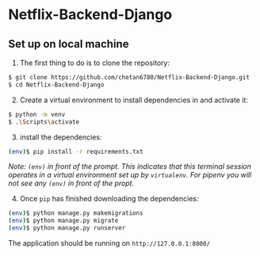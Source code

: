 # Netflix-Backend-Django
## Set up on local machine

1. The first thing to do is to clone the repository:

```sh
$ git clone https://github.com/chetan6780/Netflix-Backend-Django.git
$ cd Netflix-Backend-Django
```

2. Create a virtual environment to install dependencies in and activate it:

```sh
$ python -m venv
$ .\Scripts\activate
```

3. install the dependencies:

```sh
(env)$ pip install -r requirements.txt
```
*Note: `(env)` in front of the prompt. This indicates that this terminal
session operates in a virtual environment set up by `virtualenv`.
For pipenv you will not see any `(env)` in front of the propt.*

4. Once `pip` has finished downloading the dependencies:
```sh
(env)$ python manage.py makemigrations
(env)$ python manage.py migrate
(env)$ python manage.py runserver
```
The application should be running on `http://127.0.0.1:8000/`
